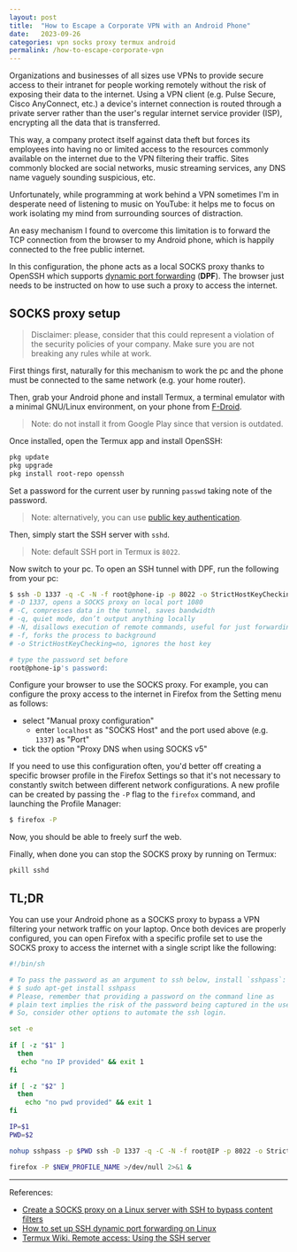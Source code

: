 ```yaml
---
layout: post
title:  "How to Escape a Corporate VPN with an Android Phone"
date:   2023-09-26
categories: vpn socks proxy termux android
permalink: /how-to-escape-corporate-vpn
---
```


Organizations and businesses of all sizes use VPNs to provide secure access to their intranet for people working remotely without the risk of exposing their data to the internet. Using a VPN client (e.g. Pulse Secure, Cisco AnyConnect, etc.) a device's internet connection is routed through a private server rather than the user's regular internet service provider (ISP), encrypting all the data that is transferred.  

This way, a company protect itself against data theft but forces its employees into having no or limited access to the resources commonly available on the internet due to the VPN filtering their traffic. Sites commonly blocked are social networks, music streaming services, any DNS name vaguely sounding suspicious, etc.

Unfortunately, while programming at work behind a VPN sometimes I'm in desperate need of listening to music on YouTube: it helps me to focus on work isolating my mind from surrounding sources of distraction.

An easy mechanism I found to overcome this limitation is to forward the TCP connection from the browser to my Android phone, which is happily connected to the free public internet.

In this configuration, the phone acts as a local SOCKS proxy thanks to OpenSSH which supports [dynamic port forwarding](https://en.wikipedia.org/wiki/Port_forwarding#Dynamic_port_forwarding) (**DPF**). The browser just needs to be instructed on how to use such a proxy to access the internet.

## SOCKS proxy setup

> Disclaimer: please, consider that this could represent a violation of the security policies of your company. Make sure you are not breaking any rules while at work.

First things first, naturally for this mechanism to work the pc and the phone must be connected to the same network (e.g. your home router). 

Then, grab your Android phone and install Termux, a terminal emulator with a minimal GNU/Linux environment, on your phone from [F-Droid](https://wiki.termux.com/wiki/Installing_from_F-Droid).

> Note: do not install it from Google Play since that version is outdated.

Once installed, open the Termux app and install OpenSSH:
```bash
pkg update
pkg upgrade
pkg install root-repo openssh
```

Set a password for the current user by running `passwd` taking note of the password. 

> Note: alternatively, you can use [public key authentication](https://wiki.termux.com/wiki/Remote_Access#Setting_up_public_key_authentication).

Then, simply start the SSH server with `sshd`.

> Note: default SSH port in Termux is `8022`. 

Now switch to your pc.
To open an SSH tunnel with DPF, run the following from your pc:
```bash
$ ssh -D 1337 -q -C -N -f root@phone-ip -p 8022 -o StrictHostKeyChecking=no
# -D 1337, opens a SOCKS proxy on local port 1080
# -C, compresses data in the tunnel, saves bandwidth
# -q, quiet mode, don’t output anything locally
# -N, disallows execution of remote commands, useful for just forwarding ports
# -f, forks the process to background
# -o StrictHostKeyChecking=no, ignores the host key

# type the password set before
root@phone-ip's password: 
```

Configure your browser to use the SOCKS proxy. For example, you can configure the proxy access to the internet in Firefox from the Setting menu as follows:

- select "Manual proxy configuration"
    - enter `localhost` as "SOCKS Host" and the port used above (e.g. `1337`) as "Port"
- tick the option "Proxy DNS when using SOCKS v5"

If you need to use this configuration often, you'd better off creating a specific browser profile in the Firefox Settings so that it's not necessary to constantly switch between different network configurations. A new profile can be created by passing the `-P` flag to the `firefox` command, and launching the Profile Manager:

```bash
$ firefox -P
```

Now, you should be able to freely surf the web.

Finally, when done you can stop the SOCKS proxy by running on Termux:
```bash
pkill sshd
```

## TL;DR

You can use your Android phone as a SOCKS proxy to bypass a VPN filtering your network traffic on your laptop. Once both devices are properly configured, you can open Firefox with a specific profile set to use the SOCKS proxy to access the internet with a single script like the following:
```bash
#!/bin/sh

# To pass the password as an argument to ssh below, install `sshpass`:
# $ sudo apt-get install sshpass
# Please, remember that providing a password on the command line as 
# plain text implies the risk of the password being captured in the user's shell history.
# So, consider other options to automate the ssh login.

set -e
 
if [ -z "$1" ]
  then
   echo "no IP provided" && exit 1
fi

if [ -z "$2" ]
  then
    echo "no pwd provided" && exit 1
fi

IP=$1
PWD=$2

nohup sshpass -p $PWD ssh -D 1337 -q -C -N -f root@IP -p 8022 -o StrictHostKeyChecking=no

firefox -P $NEW_PROFILE_NAME >/dev/null 2>&1 &
```

---

References:
- [Create a SOCKS proxy on a Linux server with SSH to bypass content filters](https://ma.ttias.be/socks-proxy-linux-ssh-bypass-content-filters/)
- [How to set up SSH dynamic port forwarding on Linux](https://www.redhat.com/sysadmin/ssh-dynamic-port-forwarding)
- [Termux Wiki. Remote access: Using the SSH server](https://wiki.termux.com/wiki/Remote_Access#Using_the_SSH_server)
